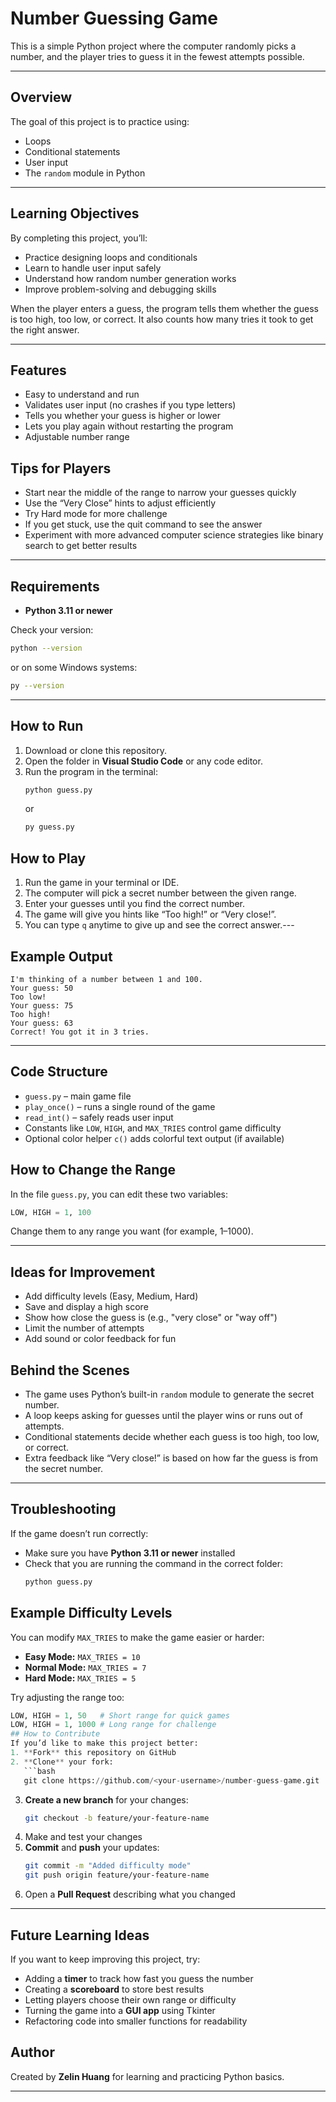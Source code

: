 # Number Guessing Game

This is a simple Python project where the computer randomly picks a number, and the player tries to guess it in the fewest attempts possible.

---

## Overview
The goal of this project is to practice using:
- Loops
- Conditional statements
- User input
- The `random` module in Python
- ---

## Learning Objectives
By completing this project, you’ll:
- Practice designing loops and conditionals
- Learn to handle user input safely
- Understand how random number generation works
- Improve problem-solving and debugging skills


When the player enters a guess, the program tells them whether the guess is too high, too low, or correct. It also counts how many tries it took to get the right answer.

---

## Features
- Easy to understand and run  
- Validates user input (no crashes if you type letters)  
- Tells you whether your guess is higher or lower  
- Lets you play again without restarting the program  
- Adjustable number range  


## Tips for Players
- Start near the middle of the range to narrow your guesses quickly  
- Use the “Very Close” hints to adjust efficiently  
- Try Hard mode for more challenge  
- If you get stuck, use the quit command to see the answer
- Experiment with more advanced computer science strategies like binary search to get better results
---

## Requirements
- **Python 3.11 or newer**

Check your version:
```bash
python --version
```
or on some Windows systems:
```bash
py --version
```

---

## How to Run
1. Download or clone this repository.  
2. Open the folder in **Visual Studio Code** or any code editor.  
3. Run the program in the terminal:
   ```bash
   python guess.py
   ```
   or
   ```bash
   py guess.py
   ```
## How to Play
1. Run the game in your terminal or IDE.
2. The computer will pick a secret number between the given range.
3. Enter your guesses until you find the correct number.
4. The game will give you hints like “Too high!” or “Very close!”.
5. You can type `q` anytime to give up and see the correct answer.---

## Example Output
```
I'm thinking of a number between 1 and 100.
Your guess: 50
Too low!
Your guess: 75
Too high!
Your guess: 63
Correct! You got it in 3 tries.
```

---
## Code Structure
- `guess.py` – main game file  
- `play_once()` – runs a single round of the game  
- `read_int()` – safely reads user input  
- Constants like `LOW`, `HIGH`, and `MAX_TRIES` control game difficulty  
- Optional color helper `c()` adds colorful text output (if available)

## How to Change the Range
In the file `guess.py`, you can edit these two variables:
```python
LOW, HIGH = 1, 100
```
Change them to any range you want (for example, 1–1000).

---

## Ideas for Improvement
- Add difficulty levels (Easy, Medium, Hard)
- Save and display a high score
- Show how close the guess is (e.g., "very close" or "way off")
- Limit the number of attempts
- Add sound or color feedback for fun
## Behind the Scenes
- The game uses Python’s built-in `random` module to generate the secret number.  
- A loop keeps asking for guesses until the player wins or runs out of attempts.  
- Conditional statements decide whether each guess is too high, too low, or correct.  
- Extra feedback like “Very close!” is based on how far the guess is from the secret number.
---
## Troubleshooting
If the game doesn’t run correctly:
- Make sure you have **Python 3.11 or newer** installed  
- Check that you are running the command in the correct folder:
  ```bash
  python guess.py

## Example Difficulty Levels
You can modify `MAX_TRIES` to make the game easier or harder:
- **Easy Mode:** `MAX_TRIES = 10`
- **Normal Mode:** `MAX_TRIES = 7`
- **Hard Mode:** `MAX_TRIES = 5`
 
Try adjusting the range too:
```python
LOW, HIGH = 1, 50   # Short range for quick games
LOW, HIGH = 1, 1000 # Long range for challenge
## How to Contribute
If you’d like to make this project better:
1. **Fork** this repository on GitHub  
2. **Clone** your fork:
   ```bash
   git clone https://github.com/<your-username>/number-guess-game.git
   ```
3. **Create a new branch** for your changes:
   ```bash
   git checkout -b feature/your-feature-name
   ```
4. Make and test your changes  
5. **Commit** and **push** your updates:
   ```bash
   git commit -m "Added difficulty mode"
   git push origin feature/your-feature-name
   ```
6. Open a **Pull Request** describing what you changed

---

## Future Learning Ideas
If you want to keep improving this project, try:
- Adding a **timer** to track how fast you guess the number  
- Creating a **scoreboard** to store best results  
- Letting players choose their own range or difficulty  
- Turning the game into a **GUI app** using Tkinter  
- Refactoring code into smaller functions for readability  

## Author
Created by **Zelin Huang** for learning and practicing Python basics.

---

